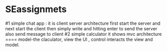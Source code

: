 # SEassignmets
#1 simple chat app : it is client server architecture first start the server and next start the client then simply write and hitting enter to send the server also send message to client
#2 simple calculator it shows mvc architecture ==== model-the claculator, view the UI , control interacts the view and model.
